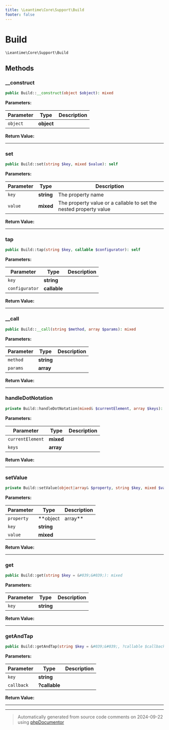```yaml
---
title: \Leantime\Core\Support\Build
footer: false
---
```


# Build




`\Leantime\Core\Support\Build`




## Methods

### __construct



```php
public Build::__construct(object $object): mixed
```








**Parameters:**

| Parameter | Type | Description |
|-----------|------|-------------|
| `object` | **object** |  |


**Return Value:**





---
### set



```php
public Build::set(string $key, mixed $value): self
```








**Parameters:**

| Parameter | Type | Description |
|-----------|------|-------------|
| `key` | **string** | The property name |
| `value` | **mixed** | The property value or a callable to set the nested property value |


**Return Value:**





---
### tap



```php
public Build::tap(string $key, callable $configurator): self
```








**Parameters:**

| Parameter | Type | Description |
|-----------|------|-------------|
| `key` | **string** |  |
| `configurator` | **callable** |  |


**Return Value:**





---
### __call



```php
public Build::__call(string $method, array $params): mixed
```








**Parameters:**

| Parameter | Type | Description |
|-----------|------|-------------|
| `method` | **string** |  |
| `params` | **array** |  |


**Return Value:**





---
### handleDotNotation



```php
private Build::handleDotNotation(mixed& $currentElement, array $keys): void
```








**Parameters:**

| Parameter | Type | Description |
|-----------|------|-------------|
| `currentElement` | **mixed** |  |
| `keys` | **array** |  |


**Return Value:**





---
### setValue



```php
private Build::setValue(object|array& $property, string $key, mixed $value): void
```








**Parameters:**

| Parameter | Type | Description |
|-----------|------|-------------|
| `property` | **object|array** |  |
| `key` | **string** |  |
| `value` | **mixed** |  |


**Return Value:**





---
### get



```php
public Build::get(string $key = &#039;&#039;): mixed
```








**Parameters:**

| Parameter | Type | Description |
|-----------|------|-------------|
| `key` | **string** |  |


**Return Value:**





---
### getAndTap



```php
public Build::getAndTap(string $key = &#039;&#039;, ?callable $callback = null): mixed
```








**Parameters:**

| Parameter | Type | Description |
|-----------|------|-------------|
| `key` | **string** |  |
| `callback` | **?callable** |  |


**Return Value:**





---


---
> Automatically generated from source code comments on 2024-09-22 using [phpDocumentor](http://www.phpdoc.org/)
